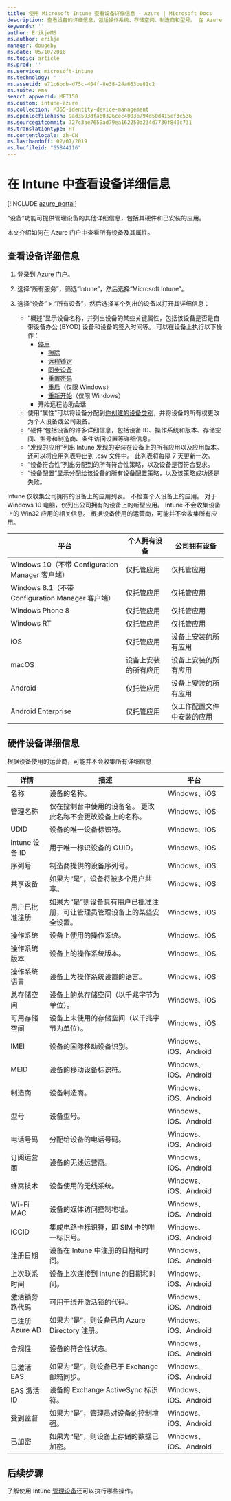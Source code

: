 ```yaml
---
title: 使用 Microsoft Intune 查看设备详细信息 - Azure | Microsoft Docs
description: 查看设备的详细信息，包括操作系统、存储空间、制造商和型号。 在 Azure 的 Microsoft Intune 中获取已安装应用的列表、检查符合性策略和设置 TeamViewer。 类似于查看管理设备的清单。
keywords: ''
author: ErikjeMS
ms.author: erikje
manager: dougeby
ms.date: 05/10/2018
ms.topic: article
ms.prod: ''
ms.service: microsoft-intune
ms.technology: ''
ms.assetid: e71c6bdb-d75c-404f-8e38-24a663be81c2
ms.suite: ems
search.appverid: MET150
ms.custom: intune-azure
ms.collection: M365-identity-device-management
ms.openlocfilehash: 9ad3593dfab0326cec4003b794d50d415cf3c536
ms.sourcegitcommit: 727c3ae7659ad79ea162250d234d7730f840c731
ms.translationtype: HT
ms.contentlocale: zh-CN
ms.lasthandoff: 02/07/2019
ms.locfileid: "55844116"
---
```

# <a name="see-device-details-in-intune"></a>在 Intune 中查看设备详细信息

[!INCLUDE [azure_portal](./includes/azure_portal.md)]

“设备”功能可提供管理设备的其他详细信息，包括其硬件和已安装的应用。

本文介绍如何在 Azure 门户中查看所有设备及其属性。

## <a name="view-the-device-details"></a>查看设备详细信息

1. 登录到 [Azure 门户](https://portal.azure.com)。
2. 选择“所有服务”，筛选“Intune”，然后选择“Microsoft Intune”。
3. 选择“设备” > “所有设备”，然后选择某个列出的设备以打开其详细信息：

   - “概述”显示设备名称，并列出设备的某些关键属性，包括该设备是否是自带设备办公 (BYOD) 设备和设备的签入时间等。 可以在设备上执行以下操作：
      - [停用](devices-wipe.md#retire)
        - [擦除](devices-wipe.md#wipe)
        - [远程锁定](device-remote-lock.md)
        - [同步设备](device-sync.md)
        - [重置密码](device-passcode-reset.md)
        - [重启](device-restart.md)（仅限 Windows）
        - [重新开始](device-fresh-start.md)（仅限 Windows）
     - 开始远程协助会话
   - 使用“属性”可以将设备分配到[你创建的设备类别](device-group-mapping.md)，并将设备的所有权更改为个人设备或公司设备。
   - “硬件”包括设备的许多详细信息，包括设备 ID、操作系统和版本、存储空间、型号和制造商、条件访问设置等详细信息。
   - “发现的应用”列出 Intune 发现的安装在设备上的所有应用以及应用版本。 还可以将应用列表导出到 .csv 文件中。 此列表将每隔 7 天更新一次。
   - “设备符合性”列出分配到的所有符合性策略，以及设备是否符合要求。
   - “设备配置”显示分配给该设备的所有设备配置策略，以及该策略成功还是失败。

Intune 仅收集公司拥有的设备上的应用列表。 不检查个人设备上的应用。 对于 Windows 10 电脑，仅列出公司拥有的设备上的新型应用。 Intune 不会收集设备上的 Win32 应用的相关信息。 根据设备使用的运营商，可能并不会收集所有应用。

|平台|个人拥有设备|公司拥有设备|  
|--------------|---------------------------------|--------------------------------|  
|Windows 10（不带 Configuration Manager 客户端）|仅托管应用|仅托管应用|
|Windows 8.1（不带 Configuration Manager 客户端）|仅托管应用|仅托管应用|  
|Windows Phone 8|仅托管应用|仅托管应用|  
|Windows RT|仅托管应用|仅托管应用|  
|iOS|仅托管应用|设备上安装的所有应用|
|macOS|设备上安装的所有应用|设备上安装的所有应用|  
|Android|仅托管应用|设备上安装的所有应用|  
|Android Enterprise|仅托管应用|仅工作配置文件中安装的应用|  

## <a name="hardware-device-details"></a>硬件设备详细信息
根据设备使用的运营商，可能并不会收集所有详细信息

|详情|描述|平台| 
|--------------|----------------------|----|  
|名称|设备的名称。|Windows、iOS|
|管理名称|仅在控制台中使用的设备名。 更改此名称不会更改设备上的名称。|Windows、iOS|
|UDID|设备的唯一设备标识符。|Windows、iOS|
|Intune 设备 ID|用于唯一标识设备的 GUID。|Windows、iOS|
|序列号|制造商提供的设备序列号。|Windows、iOS|
|共享设备|如果为“是”，设备将被多个用户共享。|Windows、iOS|
|用户已批准注册|如果为“是”则设备具有用户已批准注册，可让管理员管理设备上的某些安全设置。|Windows、iOS|
|操作系统|设备上使用的操作系统。|Windows、iOS|
|操作系统版本|设备上的操作系统版本。|Windows、iOS|
|操作系统语言|设备上为操作系统设置的语言。|Windows、iOS|
|总存储空间|设备上的总存储空间（以千兆字节为单位）。|Windows、iOS|
|可用存储空间|设备上未使用的存储空间（以千兆字节为单位）。|Windows、iOS|
|IMEI|设备的国际移动设备识别。|Windows、iOS、Android|
|MEID|设备的移动设备标识符。|Windows、iOS、Android|
|制造商|设备制造商。|Windows、iOS、Android|
|型号|设备型号。|Windows、iOS、Android|
|电话号码|分配给设备的电话号码。|Windows、iOS、Android|
|订阅运营商|设备的无线运营商。|Windows、iOS、Android|
|蜂窝技术|设备使用的无线系统。|Windows、iOS、Android|
|Wi-Fi MAC|设备的媒体访问控制地址。|Windows、iOS、Android|
|ICCID|集成电路卡标识符，即 SIM 卡的唯一标识号。|Windows、iOS、Android|
|注册日期|设备在 Intune 中注册的日期和时间。|Windows、iOS、Android|
|上次联系时间|设备上次连接到 Intune 的日期和时间。|Windows、iOS、Android|
|激活锁旁路代码|可用于绕开激活锁的代码。|Windows、iOS、Android|
|已注册 Azure AD|如果为“是”，则设备已向 Azure Directory 注册。|Windows、iOS、Android|
|合规性|设备的符合性状态。|Windows、iOS、Android|
|已激活 EAS|如果为“是”，则设备已于 Exchange 邮箱同步。|Windows、iOS、Android|
|EAS 激活 ID|设备的 Exchange ActiveSync 标识符。|Windows、iOS、Android|
|受到监督|如果为“是”，管理员对设备的控制增强。|Windows、iOS、Android|
|已加密|如果为“是”，则设备上存储的数据已加密。|Windows、iOS、Android|



## <a name="next-steps"></a>后续步骤
了解使用 Intune [管理设备](device-management.md)还可以执行哪些操作。
